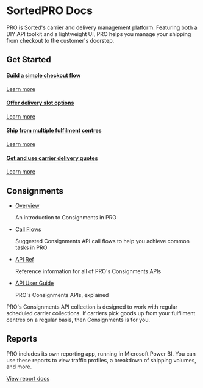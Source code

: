 <head>
    <script src="https://kit.fontawesome.com/ae1b65f155.js" crossorigin="anonymous"></script>
</head>

<style type="text/css">
    .col-md-10 {
        width: 100%;
    }

    .sideaffix {
        display: none;
    }

    .subnav {
        display: none !important;
    }

    .page-stats {
        display: none !important;
    }
</style>

<div class="header-container">
    <h1 id="big-header" class="text--underlined text--header"><span>SortedPRO </span><span>Docs</span></h1>
    <p class="header-info">
        PRO is Sorted's carrier and delivery management platform. Featuring both a DIY API toolkit and a lightweight UI, PRO helps you manage your shipping from checkout to the customer's doorstep. 
    </p>
</div>
<div class="landing-container">
    <h2>Get Started</h2>
    <div class="bg-light globalSpacer1">
        <div class="landing-button-container">
            <div class="styles-module--dualQuad--OrVsV">
                <a href="/pro/api/help/flows/classic_flow.html" class="styles-module--messageBlock--7l7wn">
                    <i class="fas fa-shopping-basket"></i>
                    <h4>Build a simple checkout flow</h4>
                    <p class="link-pink" href="/pro/api/help/flows/classic_flow.html">Learn more</p>
                </a>
                <a href="/pro/api/help/flows/consumer_options_flow.html" class="styles-module--messageBlock--7l7wn">
                    <i class="fas fa-truck"></i>
                    <h4>Offer delivery slot options</h4>
                    <p class="link-pink" href="/pro/api/help/flows/consumer_options_flow.html">Learn more</p>
                </a>
                <a href="/pro/api/help/flows/order_flex_flow.html" class="styles-module--messageBlock--7l7wn">
                    <i class="fas fa-boxes"></i>
                    <h4>Ship from multiple fulfilment centres</h4>
                    <p class="link-pink" href="/pro/api/help/flows/order_flex_flow.html">Learn more</p>
                </a>
                <a href="/pro/api/help/flows/quotes_flow.html" class="styles-module--messageBlock--7l7wn">
                    <i class="fas fa-credit-card"></i>
                    <h4>Get and use carrier delivery quotes</h4>
                    <p class="link-pink" href="/pro/api/help/flows/quotes_flow.html">Learn more</p>
                </a>
            </div>
        </div>
    </div>
</div>
<div class="landing-container">
    <h2>Consignments</h2>
    <div class="two-columns">
        <div class="left-column">
            <ul class="fa-ul">
                <li><span class="fa-li"><i class="fas fa-check-square"></i></span><a href="/pro/api/help/introduction.html">Overview</a><p class="button-text">An introduction to Consignments in PRO</p></li>
                <li><span class="fa-li"><i class="fas fa-check-square"></i></span><a href="/pro/api/help/flows.html">Call Flows</a><p class="button-text">Suggested Consignments API call flows to help you achieve common tasks in PRO</p></li>
                <li><span class="fa-li"><i class="fas fa-check-square"></i></span><a href="https://docs.electioapp.com/#/api">API Ref</a><p class="button-text">Reference information for all of PRO's Consignments APIs</p></li>
                <li><span class="fa-li"><i class="fas fa-check-square"></i></span><a href="/pro/api/help/managing_consignments.html">API User Guide</a><p class="button-text">PRO's Consignments APIs, explained</p></li>          
            </ul>
        </div>
        <div class="right-column">
            <p>PRO's Consignments API collection is designed to work with regular scheduled carrier collections. If carriers pick goods up from your fulfilment centres on a regular basis, then Consignments is for you. </p>
        </div>
    </div>    
</div>
<div class="landing-container">
    <h2>Reports</h2>
    <p>PRO includes its own reporting app, running in Microsoft Power BI. You can use these reports to view traffic profiles, a breakdown of shipping volumes, and more. </p>
    <a href="/pro/reports/index.html"><div class="landing-button">View report docs</div></a>    
</div>
